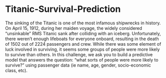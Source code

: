 # Titanic-Survival-Prediction
The sinking of the Titanic is one of the most infamous shipwrecks in history.  On April 15, 1912, during her maiden voyage, the widely considered “unsinkable” RMS Titanic sank after colliding with an iceberg. Unfortunately, there weren’t enough lifeboats for everyone onboard, resulting in the death of 1502 out of 2224 passengers and crew. While there was some element of luck involved in surviving, it seems some groups of people were more likely to survive than others.  In this challenge, we ask you to build a predictive model that answers the question: “what sorts of people were more likely to survive?” using passenger data (ie name, age, gender, socio-economic class, etc).
